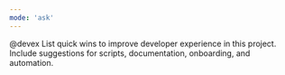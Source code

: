 ```yaml
---
mode: 'ask'
---
```

@devex List quick wins to improve developer experience in this project. Include suggestions for scripts, documentation, onboarding, and automation.